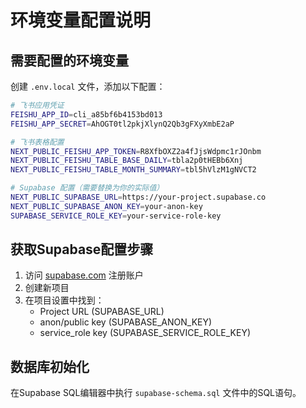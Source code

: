# 环境变量配置说明

## 需要配置的环境变量

创建 `.env.local` 文件，添加以下配置：

```bash
# 飞书应用凭证
FEISHU_APP_ID=cli_a85bf6b4153bd013
FEISHU_APP_SECRET=AhOGT0tl2pkjXlynQ2Qb3gFXyXmbE2aP

# 飞书表格配置
NEXT_PUBLIC_FEISHU_APP_TOKEN=R8XfbOXZ2a4fJjsWdpmc1rJOnbm
NEXT_PUBLIC_FEISHU_TABLE_BASE_DAILY=tbla2p0tHEBb6Xnj
NEXT_PUBLIC_FEISHU_TABLE_MONTH_SUMMARY=tbl5hVlzM1gNVCT2

# Supabase 配置（需要替换为你的实际值）
NEXT_PUBLIC_SUPABASE_URL=https://your-project.supabase.co
NEXT_PUBLIC_SUPABASE_ANON_KEY=your-anon-key
SUPABASE_SERVICE_ROLE_KEY=your-service-role-key
```

## 获取Supabase配置步骤

1. 访问 [supabase.com](https://supabase.com) 注册账户
2. 创建新项目
3. 在项目设置中找到：
   - Project URL (SUPABASE_URL)
   - anon/public key (SUPABASE_ANON_KEY)
   - service_role key (SUPABASE_SERVICE_ROLE_KEY)

## 数据库初始化

在Supabase SQL编辑器中执行 `supabase-schema.sql` 文件中的SQL语句。

